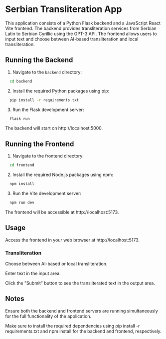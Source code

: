 # Serbian Transliteration App

This application consists of a Python Flask backend and a JavaScript React Vite frontend. The backend provides transliteration services from Serbian Latin to Serbian Cyrillic using the GPT-3 API. The frontend allows users to input text and choose between AI-based transliteration and local transliteration.

## Running the Backend

1. Navigate to the `backend` directory:
```bash
  cd backend
```
   
2. Install the required Python packages using pip:

```bash
  pip install -r requirements.txt
```

3. Run the Flask development server:
```bash
  flask run
```
The backend will start on http://localhost:5000.


## Running the Frontend

1. Navigate to the frontend directory:
```bash
  cd frontend
```

2. Install the required Node.js packages using npm:
```bash
  npm install
```

3. Run the Vite development server:
```bash
  npm run dev
```
The frontend will be accessible at http://localhost:5173.

## Usage
Access the frontend in your web browser at http://localhost:5173.

### Transliteration
Choose between AI-based or local transliteration.

Enter text in the input area.

Click the "Submit" button to see the transliterated text in the output area.

## Notes
Ensure both the backend and frontend servers are running simultaneously for the full functionality of the application.

Make sure to install the required dependencies using pip install -r requirements.txt and npm install for the backend and frontend, respectively.
